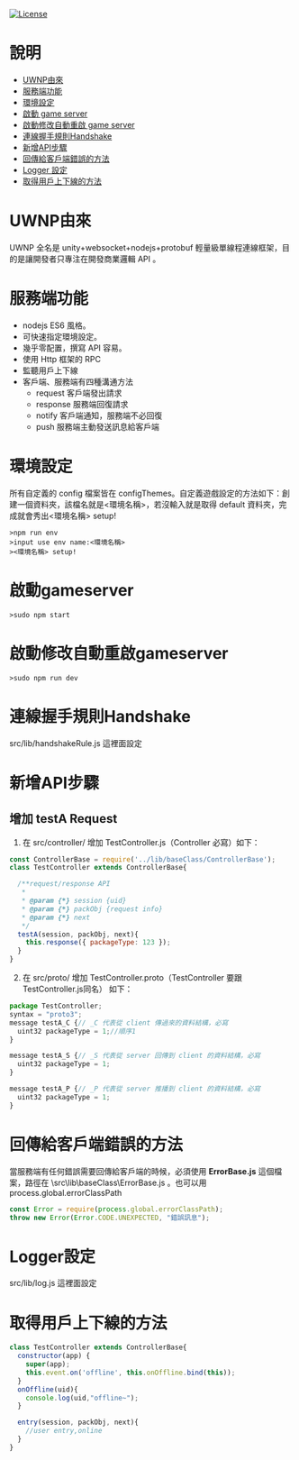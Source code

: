 [![License](https://img.shields.io/github/license/wsmd/ws-multipath.svg)](https://github.com/wsmd/ws-multipath/blob/master/LICENSE)

# 說明
- [UWNP由來](#UWNP由來)
- [服務端功能](#服務端功能)
- [環境設定](#環境設定)
- [啟動 game server](#啟動gameserver)
- [啟動修改自動重啟 game server](#啟動修改自動重啟gameserver)
- [連線握手規則Handshake](#連線握手規則Handshake)
- [新增API步驟](#新增API步驟)
- [回傳給客戶端錯誤的方法](#回傳錯誤)
- [Logger 設定](#Logger設定)
- [取得用戶上下線的方法](#取得用戶上下線的方法)
# UWNP由來
UWNP 全名是 unity+websocket+nodejs+protobuf 輕量級單線程連線框架，目的是讓開發者只專注在開發商業邏輯 API 。
# 服務端功能
* nodejs ES6 風格。
* 可快速指定環境設定。
* 幾乎零配置，撰寫 API 容易。
* 使用 Http 框架的 RPC
* 監聽用戶上下線
* 客戶端、服務端有四種溝通方法
  * request 客戶端發出請求
  * response 服務端回復請求
  * notify 客戶端通知，服務端不必回復
  * push 服務端主動發送訊息給客戶端
# 環境設定
所有自定義的 config 檔案皆在 configThemes。自定義遊戲設定的方法如下：創建一個資料夾，該檔名就是<環境名稱>，若沒輸入就是取得 default 資料夾，完成就會秀出<環境名稱> setup!
```shell
>npm run env
>input use env name:<環境名稱>
><環境名稱> setup!
```
# 啟動gameserver
```shell
>sudo npm start
```
# 啟動修改自動重啟gameserver
```shell
>sudo npm run dev
```
# 連線握手規則Handshake
src/lib/handshakeRule.js 這裡面設定

# 新增API步驟
## 增加 testA Request
1. 在 src/controller/ 增加 TestController.js（Controller 必寫）如下：
```javascript
const ControllerBase = require('../lib/baseClass/ControllerBase');
class TestController extends ControllerBase{

  /**request/response API
   * 
   * @param {*} session {uid}
   * @param {*} packObj {request info}
   * @param {*} next 
   */
  testA(session, packObj, next){
    this.response({ packageType: 123 });
  }
}
```
2. 在 src/proto/ 增加 TestController.proto（TestController 要跟 TestController.js同名） 如下：
```javascript
package TestController;
syntax = "proto3";
message testA_C {// _C 代表從 client 傳過來的資料結構，必寫
  uint32 packageType = 1;//順序1
}

message testA_S {// _S 代表從 server 回傳到 client 的資料結構，必寫
  uint32 packageType = 1;
}

message testA_P {// _P 代表從 server 推播到 client 的資料結構，必寫
  uint32 packageType = 1;
}
```
# 回傳給客戶端錯誤的方法
當服務端有任何錯誤需要回傳給客戶端的時候，必須使用 **ErrorBase.js** 這個檔案，路徑在 \src\lib\baseClass\ErrorBase.js 。也可以用 process.global.errorClassPath 
```javascript
const Error = require(process.global.errorClassPath);
throw new Error(Error.CODE.UNEXPECTED, "錯誤訊息");
```
# Logger設定
src/lib/log.js 這裡面設定
# 取得用戶上下線的方法
```javascript
class TestController extends ControllerBase{
  constructor(app) {
    super(app);
    this.event.on('offline', this.onOffline.bind(this));
  }
  onOffline(uid){
    console.log(uid,"offline~");
  }

  entry(session, packObj, next){
    //user entry,online
  }
}
```